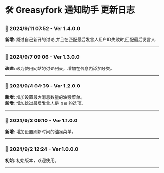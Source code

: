 # **🛠️ Greasyfork 通知助手 更新日志**

### **📅 2024/9/11 07:52 - Ver 1.4.0.0**
**新增**: 跳过自己新开的讨论,并且在匹配最后发言人用户ID失败时,匹配最后发言人.

---

### **📅 2024/9/7 09:06 - Ver 1.3.0.0**
**改进**: 改为使用网站的讨论列表，增加在信息内添加分类。

---

### **📅 2024/9/4 04:39 - Ver 1.2.0.0**
**新增**: 增加设置最大消息数量的油猴菜单。  
**新增**: 增加跳过最后发言人是 `自己` 的选项。

---

### **📅 2024/9/3 09:10 - Ver 1.1.0.0**
**新增**: 增加设置刷新时间的油猴菜单。

---

### **📅 2024/9/2 12:24 - Ver 1.0.0.0**
**初始**: 初始版本，欢迎使用。

---
